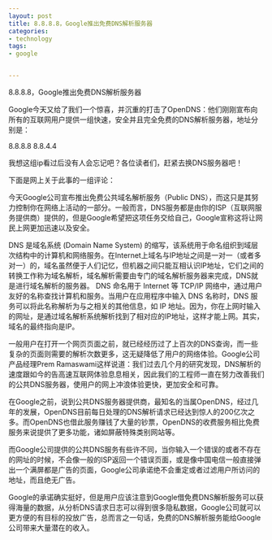 ```yaml
---
layout: post
title: 8.8.8.8，Google推出免费DNS解析服务器
categories:
- technology
tags:
- google


---
```


8.8.8.8，Google推出免费DNS解析服务器

Google今天又给了我们一个惊喜，并沉重的打击了OpenDNS：他们刚刚宣布向所有的互联网用户提供一组快速，安全并且完全免费的DNS解析服务器，地址分别是：

8.8.8.8
8.8.4.4

我想这组ip看过后没有人会忘记吧？各位读者们，赶紧去换DNS服务器吧！

下面是网上关于此事的一组评论：

今天Google公司宣布推出免费公共域名解析服务（Public DNS），而这只是其努力控制你在网络上活动的一部分。一般而言，DNS服务都是由你的ISP（互联网服务提供商）提供的，但是Google希望把这项任务交给自己，Google宣称这将让网民上网更加迅速以及安全。

DNS 是域名系统 (Domain Name System) 的缩写，该系统用于命名组织到域层次结构中的计算机和网络服务。在Internet上域名与IP地址之间是一对一（或者多对一）的，域名虽然便于人们记忆，但机器之间只能互相认识IP地址，它们之间的转换工作称为域名解析，域名解析需要由专门的域名解析服务器来完成，DNS就是进行域名解析的服务器。 DNS 命名用于 Internet 等 TCP/IP 网络中，通过用户友好的名称查找计算机和服务。当用户在应用程序中输入 DNS 名称时，DNS 服务可以将此名称解析为与之相关的其他信息，如 IP 地址。因为，你在上网时输入的网址，是通过域名解析系统解析找到了相对应的IP地址，这样才能上网。其实，域名的最终指向是IP。

一般用户在打开一个网页页面之前，就已经经历过了上百次的DNS查询，而一些复杂的页面则需要的解析次数更多，这无疑降低了用户的网络体验。Google公司产品经理Prem Ramaswami这样说道：我们过去几个月的研究发现，DNS解析的速度跟如今的告高速互联网体验息息相关，因此我们的工程师一直在努力改善我们的公共DNS服务器，使用户的网上冲浪体验更快，更加安全和可靠。

在Google之前，说到公共DNS服务器提供商，最知名的当属OpenDNS，经过几年的发展，OpenDNS目前每日处理的DNS解析请求已经达到惊人的200亿次之多。而OpenDNS也借此服务赚钱了大量的钞票，OpenDNS的收费服务相比免费服务来说提供了更多功能，诸如屏蔽特殊类别网站等。

而Google公司提供的公共DNS服务有些许不同，当你输入一个错误的或者不存在的网址的时候，不会像一般的ISP返回一个错误页面，或是像中国电信一般直接弹出一个满屏都是广告的页面，Google公司承诺绝不会重定或者过滤用户所访问的地址，而且绝无广告。

Google的承诺确实挺好，但是用户应该注意到Google借免费DNS解析服务可以获得海量的数据，从分析DNS请求日志可以得到很多隐私数据，Google公司就可以更方便的有目标的投放广告，总而言之一句话，免费的DNS解析服务能给Google公司带来大量潜在的收入。
